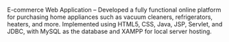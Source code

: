 E-commerce Web Application – Developed a fully functional online platform for purchasing home appliances such as vacuum cleaners, refrigerators,
heaters, and more. Implemented using HTML5, CSS, Java, JSP, Servlet, and JDBC, with MySQL as the database and XAMPP for local server hosting.

